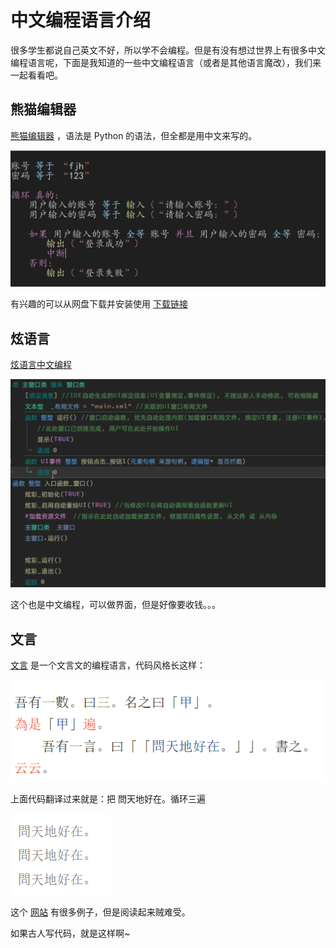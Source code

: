 # 中文编程语言介绍
很多学生都说自己英文不好，所以学不会编程。但是有没有想过世界上有很多中文编程语言呢，下面是我知道的一些中文编程语言（或者是其他语言魔改），我们来一起看看吧。

## 熊猫编辑器

[熊猫编辑器](https://cxfjh.github.io/) ，语法是 Python 的语法，但全都是用中文来写的。

![alt text](image-3.png)

有兴趣的可以从网盘下载并安装使用 [下载链接](https://www.123pan.com/s/IzrNjv-cAd7A)

## 炫语言

[炫语言中文编程](http://xc.xcgui.com/)

![alt text](image-2.png)

这个也是中文编程，可以做界面，但是好像要收钱。。。

## 文言

[文言](https://wy-lang.org/) 是一个文言文的编程语言，代码风格长这样：

![alt text](image.png)

上面代码翻译过来就是：把 問天地好在。循环三遍

![alt text](image-1.png)


这个 [网站](https://ide.wy-lang.org/) 有很多例子，但是阅读起来贼难受。

如果古人写代码，就是这样啊~